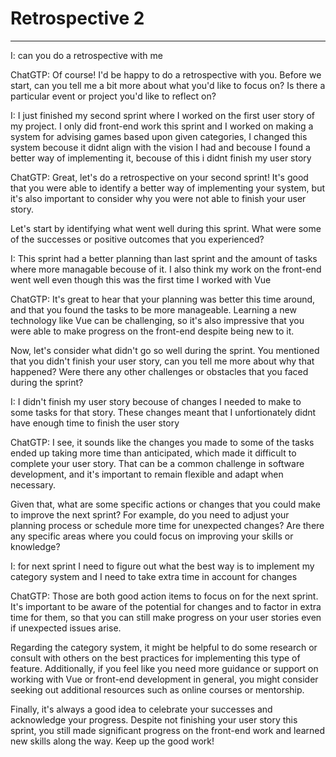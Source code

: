 # Retrospective 2
***

I: can you do a retrospective with me

ChatGTP: Of course! I'd be happy to do a retrospective with you. Before we start, can you tell me a bit more about what you'd like to focus on? Is there a particular event or project you'd like to reflect on?

I: I just finished my second sprint where I worked on the first user story of my project. I only did front-end work this sprint and I worked on making a system for advising games based upon given categories, I changed this system becouse it didnt align with the vision I had and becouse I found a better way of implementing it, becouse of this i didnt finish my user story

ChatGTP: Great, let's do a retrospective on your second sprint! It's good that you were able to identify a better way of implementing your system, but it's also important to consider why you were not able to finish your user story.

Let's start by identifying what went well during this sprint. What were some of the successes or positive outcomes that you experienced?

I: This sprint had a better planning than last sprint and the amount of tasks where more managable becouse of it. I also think my work on the front-end went well even though this was the first time I worked with Vue

ChatGTP: It's great to hear that your planning was better this time around, and that you found the tasks to be more manageable. Learning a new technology like Vue can be challenging, so it's also impressive that you were able to make progress on the front-end despite being new to it.

Now, let's consider what didn't go so well during the sprint. You mentioned that you didn't finish your user story, can you tell me more about why that happened? Were there any other challenges or obstacles that you faced during the sprint?

I: I didn't finish my user story becouse of changes I needed to make to some tasks for that story. These changes meant that I unfortionately didnt have enough time to finish the user story

ChatGTP: I see, it sounds like the changes you made to some of the tasks ended up taking more time than anticipated, which made it difficult to complete your user story. That can be a common challenge in software development, and it's important to remain flexible and adapt when necessary.

Given that, what are some specific actions or changes that you could make to improve the next sprint? For example, do you need to adjust your planning process or schedule more time for unexpected changes? Are there any specific areas where you could focus on improving your skills or knowledge?

I: for next sprint I need to figure out what the best way is to implement my category system and I need to take extra time in account for changes

ChatGTP: Those are both good action items to focus on for the next sprint. It's important to be aware of the potential for changes and to factor in extra time for them, so that you can still make progress on your user stories even if unexpected issues arise.

Regarding the category system, it might be helpful to do some research or consult with others on the best practices for implementing this type of feature. Additionally, if you feel like you need more guidance or support on working with Vue or front-end development in general, you might consider seeking out additional resources such as online courses or mentorship.

Finally, it's always a good idea to celebrate your successes and acknowledge your progress. Despite not finishing your user story this sprint, you still made significant progress on the front-end work and learned new skills along the way. Keep up the good work!
